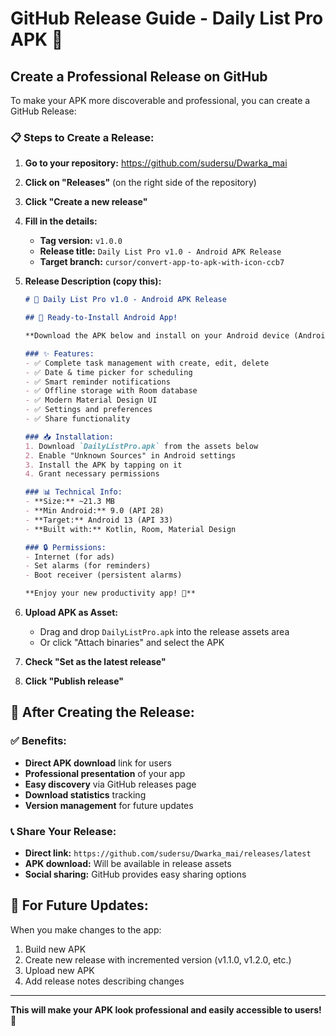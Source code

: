 # GitHub Release Guide - Daily List Pro APK 🚀

## Create a Professional Release on GitHub

To make your APK more discoverable and professional, you can create a GitHub Release:

### 📋 Steps to Create a Release:

1. **Go to your repository:** https://github.com/sudersu/Dwarka_mai

2. **Click on "Releases"** (on the right side of the repository)

3. **Click "Create a new release"**

4. **Fill in the details:**
   - **Tag version:** `v1.0.0`
   - **Release title:** `Daily List Pro v1.0 - Android APK Release`
   - **Target branch:** `cursor/convert-app-to-apk-with-icon-ccb7`

5. **Release Description (copy this):**
   ```markdown
   # 📱 Daily List Pro v1.0 - Android APK Release
   
   ## 🎉 Ready-to-Install Android App!
   
   **Download the APK below and install on your Android device (Android 9.0+)**
   
   ### ✨ Features:
   - ✅ Complete task management with create, edit, delete
   - ✅ Date & time picker for scheduling
   - ✅ Smart reminder notifications
   - ✅ Offline storage with Room database
   - ✅ Modern Material Design UI
   - ✅ Settings and preferences
   - ✅ Share functionality
   
   ### 📥 Installation:
   1. Download `DailyListPro.apk` from the assets below
   2. Enable "Unknown Sources" in Android settings
   3. Install the APK by tapping on it
   4. Grant necessary permissions
   
   ### 📊 Technical Info:
   - **Size:** ~21.3 MB
   - **Min Android:** 9.0 (API 28)
   - **Target:** Android 13 (API 33)
   - **Built with:** Kotlin, Room, Material Design
   
   ### 🔒 Permissions:
   - Internet (for ads)
   - Set alarms (for reminders)
   - Boot receiver (persistent alarms)
   
   **Enjoy your new productivity app! 🎯**
   ```

6. **Upload APK as Asset:**
   - Drag and drop `DailyListPro.apk` into the release assets area
   - Or click "Attach binaries" and select the APK

7. **Check "Set as the latest release"**

8. **Click "Publish release"**

## 🎯 After Creating the Release:

### ✅ Benefits:
- **Direct APK download** link for users
- **Professional presentation** of your app
- **Easy discovery** via GitHub releases page
- **Download statistics** tracking
- **Version management** for future updates

### 📞 Share Your Release:
- **Direct link:** `https://github.com/sudersu/Dwarka_mai/releases/latest`
- **APK download:** Will be available in release assets
- **Social sharing:** GitHub provides easy sharing options

## 🔄 For Future Updates:

When you make changes to the app:
1. Build new APK
2. Create new release with incremented version (v1.1.0, v1.2.0, etc.)
3. Upload new APK
4. Add release notes describing changes

---

**This will make your APK look professional and easily accessible to users! 🌟**